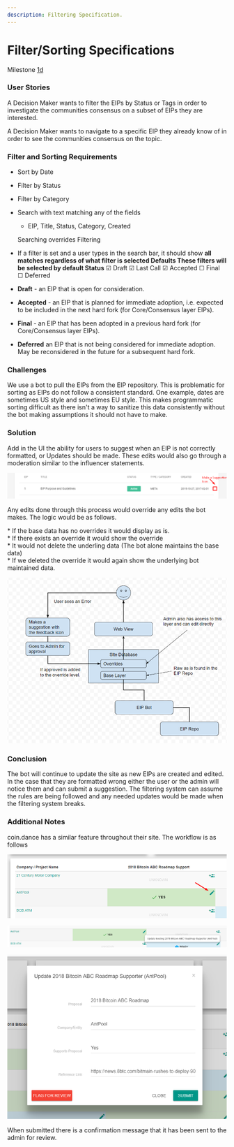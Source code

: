 ```yaml
---
description: Filtering Specification.
---
```


# Filter/Sorting Specifications

Milestone [1d](https://github.com/MadeofTin/nest/blob/master/grants/tennagraph/roadmap.md%20)

### User Stories

A Decision Maker wants to filter the EIPs by Status or Tags in order to investigate the communities consensus on a subset of EIPs they are interested.  
  
A Decision Maker wants to navigate to a specific EIP they already know of in order to see the communities consensus on the topic.

### Filter and Sorting Requirements

* Sort by Date
* Filter by Status
* Filter by Category
* Search with text matching any of the fields

  * EIP, Title, Status, Category, Created

  
  Searching overrides Filtering

* If a filter is set and a user types in the search bar, it should show **all** **matches regardless of what filter is selected  Defaults These filters will be selected by default Status** ☑ Draft ☑ Last Call ☑ Accepted ☐ Final ☐ Deferred

  
  
  


* **Draft** - an EIP that is open for consideration.
* **Accepted** - an EIP that is planned for immediate adoption, i.e. expected to be included in the next hard fork \(for Core/Consensus layer EIPs\).
* **Final** - an EIP that has been adopted in a previous hard fork \(for Core/Consensus layer EIPs\).
* **Deferred** an EIP that is not being considered for immediate adoption. May be reconsidered in the future for a subsequent hard fork.

### Challenges

We use a bot to pull the EIPs from the EIP repository. This is problematic for sorting as EIPs do not follow a consistent standard. One example, dates are sometimes US style and sometimes EU style. This makes programmatic sorting difficult as there isn't a way to sanitize this data consistently without the bot making assumptions it should not have to make.

### Solution

Add in the UI the ability for users to suggest when an EIP is not correctly formatted, or Updates should be made. These edits would also go through a moderation similar to the influencer statements.  


![](../../.gitbook/assets/image%20%282%29.png)

Any edits done through this process would override any edits the bot makes. The logic would be as follows.  
  
 \* If the base data has no overrides it would display as is.  
 \* If there exists an override it would show the override  
 \* It would not delete the underling data \(The bot alone maintains the base data\)  
 \* If we deleted the override it would again show the underlying bot maintained data. 

![](../../.gitbook/assets/image%20%281%29.png)

### Conclusion

The bot will continue to update the site as new EIPs are created and edited. In the case that they are formatted wrong either the user or the admin will notice them and can submit a suggestion. The filtering system can assume the rules are being followed and any needed updates would be made when the filtering system breaks.  


### Additional Notes

coin.dance has a similar feature throughout their site. The workflow is as follows

![Icon for &quot;Flag for Review&quot;](../../.gitbook/assets/image%20%287%29.png)

![Hover over and see help text](../../.gitbook/assets/image%20%284%29.png)

![User has the option to Change and submit, or Flag for review by an admin.](../../.gitbook/assets/image.png)

  
When submitted there is a confirmation message that it has been sent to the admin for review.

